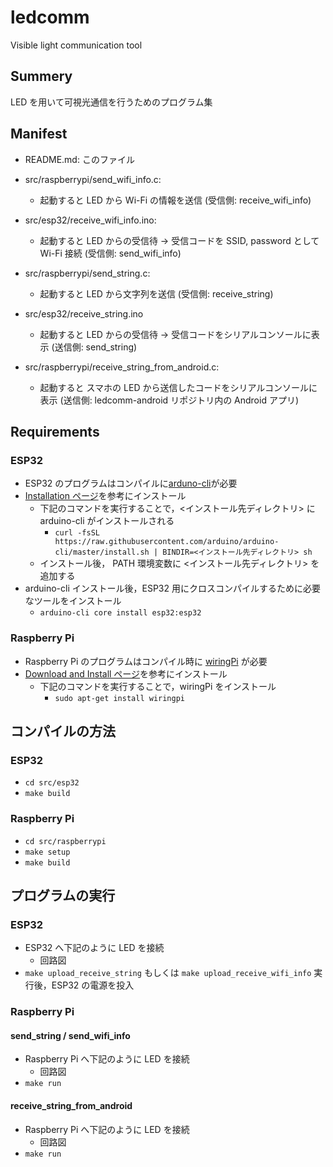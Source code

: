 # ledcomm

Visible light communication tool

## Summery

LED を用いて可視光通信を行うためのプログラム集

## Manifest

- README.md: このファイル

- src/raspberrypi/send_wifi_info.c:

  - 起動すると LED から Wi-Fi の情報を送信
    (受信側: receive_wifi_info)

- src/esp32/receive_wifi_info.ino:

  - 起動すると LED からの受信待 → 受信コードを SSID, password として Wi-Fi 接続
    (受信側: send_wifi_info)

- src/raspberrypi/send_string.c:

  - 起動すると LED から文字列を送信
    (受信側: receive_string)

- src/esp32/receive_string.ino

  - 起動すると LED からの受信待 → 受信コードをシリアルコンソールに表示
    (送信側: send_string)

- src/raspberrypi/receive_string_from_android.c:
  - 起動すると スマホの LED から送信したコードをシリアルコンソールに表示
    (送信側: ledcomm-android リポジトリ内の Android アプリ)

## Requirements

### ESP32

- ESP32 のプログラムはコンパイルに[arduno-cli](https://github.com/arduino/arduino-cli)が必要
- [Installation ページ](https://arduino.github.io/arduino-cli/0.19/installation/)を参考にインストール
  - 下記のコマンドを実行することで，<インストール先ディレクトリ> に arduino-cli がインストールされる
    - `curl -fsSL https://raw.githubusercontent.com/arduino/arduino-cli/master/install.sh | BINDIR=<インストール先ディレクトリ> sh`
  - インストール後， PATH 環境変数に <インストール先ディレクトリ> を追加する
- arduino-cli インストール後，ESP32 用にクロスコンパイルするために必要なツールをインストール
  - `arduino-cli core install esp32:esp32`

### Raspberry Pi

- Raspberry Pi のプログラムはコンパイル時に [wiringPi](http://wiringpi.com/) が必要
- [Download and Install ページ](http://wiringpi.com/download-and-install/)を参考にインストール
  - 下記のコマンドを実行することで，wiringPi をインストール
    - `sudo apt-get install wiringpi`

## コンパイルの方法

### ESP32

- `cd src/esp32`
- `make build`

### Raspberry Pi

- `cd src/raspberrypi`
- `make setup`
- `make build`

## プログラムの実行

### ESP32

- ESP32 へ下記のように LED を接続
  - 回路図
- `make upload_receive_string` もしくは `make upload_receive_wifi_info` 実行後，ESP32 の電源を投入

### Raspberry Pi

#### send_string / send_wifi_info

- Raspberry Pi へ下記のように LED を接続
  - 回路図
- `make run`

#### receive_string_from_android

- Raspberry Pi へ下記のように LED を接続
  - 回路図
- `make run`
